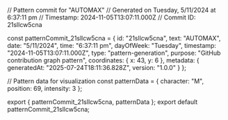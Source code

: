 // Pattern commit for "AUTOMAX"
// Generated on Tuesday, 5/11/2024 at 6:37:11 pm
// Timestamp: 2024-11-05T13:07:11.000Z
// Commit ID: 21sllcw5cna

const patternCommit_21sllcw5cna = {
  id: "21sllcw5cna",
  text: "AUTOMAX",
  date: "5/11/2024",
  time: "6:37:11 pm",
  dayOfWeek: "Tuesday",
  timestamp: "2024-11-05T13:07:11.000Z",
  type: "pattern-generation",
  purpose: "GitHub contribution graph pattern",
  coordinates: {
    x: 43,
    y: 6
  },
  metadata: {
    generatedAt: "2025-07-24T18:11:36.828Z",
    version: "1.0.0"
  }
};

// Pattern data for visualization
const patternData = {
  character: "M",
  position: 69,
  intensity: 3
};

export { patternCommit_21sllcw5cna, patternData };
export default patternCommit_21sllcw5cna;
